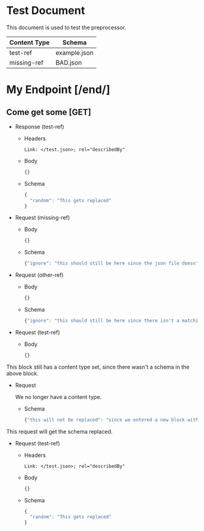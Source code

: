 # Test Document

This document is used to test the preprocessor.

| Content Type | Schema       |
|--------------|--------------|
| test-ref     | example.json |
| missing-ref  | BAD.json     |

# My Endpoint [/end/]

## Come get some [GET]

+ Response (test-ref)

  + Headers

    ```
    Link: </test.json>; rel="describedBy"
    ```

  + Body

    ```js
    {}
    ```

  + Schema

    ```js
    {
      "random": "This gets replaced"
    }
    ```

+ Request (missing-ref)

  + Body

    ```js
    {}
    ```

  + Schema

    ```js
    {"ignore": "this should still be here since the json file doesn't exist"}
    ```

+ Request (other-ref)

  + Body

    ```js
    {}
    ```

  + Schema

    ```js
    {"ignore": "this should still be here since there isn't a matching ref"}
    ```

+ Request (test-ref)

  + Body

    ```js
    {}
    ```

This block still has a content type set, since there wasn't a schema in the above block.

+ Request

  We no longer have a content type.

  + Schema

    ```js
    {"this will not be replaced": "since we entered a new block without a content type"}
    ```

This request will get the schema replaced.

+ Request (test-ref)

  + Headers

    ```
    Link: </test.json>; rel="describedBy"
    ```

  + Body

    ```js
    {}
    ```

  + Schema

    ```js
    {
      "random": "This gets replaced"
    }
    ```

